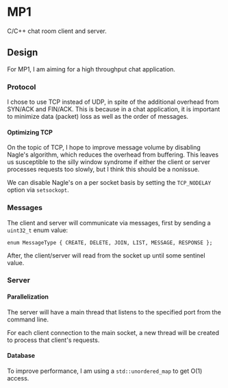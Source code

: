 # MP1

C/C++ chat room client and server.

## Design
For MP1, I am aiming for a high throughput chat application.

### Protocol
I chose to use TCP instead of UDP, in spite of the additional overhead from SYN/ACK and FIN/ACK.
This is because in a chat application, it is important to minimize data (packet) loss as well as the order of messages.

#### Optimizing TCP
On the topic of TCP, I hope to improve message volume by disabling Nagle's algorithm, which reduces the overhead from buffering.
This leaves us susceptible to the silly window syndrome if either the client or server processes requests too slowly, but I think this should be a nonissue.

We can disable Nagle's on a per socket basis by setting the `TCP_NODELAY` option via `setsockopt`.

### Messages
The client and server will communicate via messages, first by sending a `uint32_t` enum value:
```
enum MessageType { CREATE, DELETE, JOIN, LIST, MESSAGE, RESPONSE };
```

After, the client/server will read from the socket up until some sentinel value.

### Server

#### Parallelization
The server will have a main thread that listens to the specified port from the command line.

For each client connection to the main socket, a new thread will be created to process that client's requests.

#### Database
To improve performance, I am using a `std::unordered_map` to get O(1) access.
